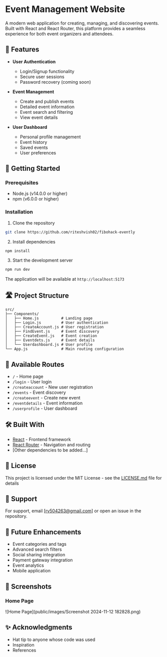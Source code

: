 # Event Management Website

A modern web application for creating, managing, and discovering events. Built with React and React Router, this platform provides a seamless experience for both event organizers and attendees.

## 🌟 Features

- **User Authentication**
  - Login/Signup functionality
  - Secure user sessions
  - Password recovery (coming soon)

- **Event Management**
  - Create and publish events
  - Detailed event information
  - Event search and filtering
  - View event details

- **User Dashboard**
  - Personal profile management
  - Event history
  - Saved events
  - User preferences

## 🚀 Getting Started

### Prerequisites
- Node.js (v14.0.0 or higher)
- npm (v6.0.0 or higher)

### Installation

1. Clone the repository
```bash
git clone https://github.com/riteshvish02/fibohack-evently
```

2. Install dependencies
```bash
npm install
```

3. Start the development server
```bash
npm run dev
```

The application will be available at `http://localhost:5173`

## 🛣️ Project Structure

```
src/
├── Components/
│   ├── Home.js          # Landing page
│   ├── Login.js         # User authentication
│   ├── CreateAccount.js # User registration
│   ├── FindEvent.js     # Event discovery
│   ├── CreateEvent.js   # Event creation
│   ├── Eventdets.js     # Event details
│   └── Userdashboard.js # User profile
└── App.js               # Main routing configuration
```

## 🔄 Available Routes

- `/` - Home page
- `/login` - User login
- `/createaccount` - New user registration
- `/events` - Event discovery
- `/createevent` - Create new event
- `/eventdetails` - Event information
- `/userprofile` - User dashboard

## 🛠️ Built With

- [React](https://reactjs.org/) - Frontend framework
- [React Router](https://reactrouter.com/) - Navigation and routing
- [Other dependencies to be added...]



## 📜 License

This project is licensed under the MIT License - see the [LICENSE.md](LICENSE.md) file for details

## 🤝 Support

For support, email [rv504263@gmail.com] or open an issue in the repository.

## 🔮 Future Enhancements

- Event categories and tags
- Advanced search filters
- Social sharing integration
- Payment gateway integration
- Event analytics
- Mobile application

## 📸 Screenshots
### Home Page
![Home Page](public/images/Screenshot 2024-11-12 182828.png)



## ✨ Acknowledgments

- Hat tip to anyone whose code was used
- Inspiration
- References
